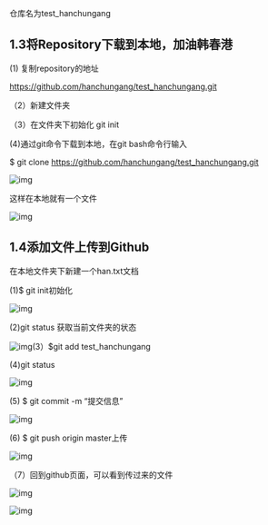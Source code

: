 仓库名为test_hanchungang

## 1.3将Repository下载到本地，加油韩春港

(1) 复制repository的地址

https://github.com/hanchungang/test_hanchungang.git

（2）新建文件夹

（3）在文件夹下初始化 git init

(4)通过git命令下载到本地，在git bash命令行输入

$ git clone https://github.com/hanchungang/test_hanchungang.git

![img](file:///C:/Users/DELL/AppData/Local/Temp/msohtmlclip1/01/clip_image004.png)

这样在本地就有一个文件

![img](file:///C:/Users/DELL/AppData/Local/Temp/msohtmlclip1/01/clip_image006.png)

## 1.4添加文件上传到Github

在本地文件夹下新建一个han.txt文档

(1)$ git init初始化

![img](file:///C:/Users/DELL/AppData/Local/Temp/msohtmlclip1/01/clip_image008.png)

(2)git status 获取当前文件夹的状态

![img](file:///C:/Users/DELL/AppData/Local/Temp/msohtmlclip1/01/clip_image010.png)(3）$git add test_hanchungang

(4)git status

![img](file:///C:/Users/DELL/AppData/Local/Temp/msohtmlclip1/01/clip_image012.png)

(5) $ git commit -m “提交信息”

![img](file:///C:/Users/DELL/AppData/Local/Temp/msohtmlclip1/01/clip_image014.png)

(6) $  git push origin master上传

![img](file:///C:/Users/DELL/AppData/Local/Temp/msohtmlclip1/01/clip_image016.png)

（7）回到github页面，可以看到传过来的文件

 

![img](file:///C:/Users/DELL/AppData/Local/Temp/msohtmlclip1/01/clip_image018.png)

![img](file:///C:/Users/DELL/AppData/Local/Temp/msohtmlclip1/01/clip_image020.png)

 
